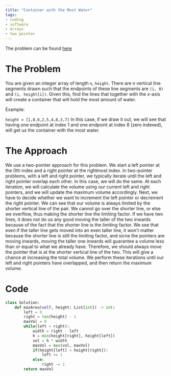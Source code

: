 ```yaml
---
title: "Container with the Most Water"
tags:
- coding
- software
- arrays
- two pointer
---
```


The problem can be found [here](https://leetcode.com/problems/container-with-most-water/)

# The Problem
You are given an integer array of length `n`, `height`. There are n vertical line segments drawn such that the endpoints of these line segments are `(i, 0)` and `(i, height[i])`. Given this, find the lines that together with the x-axis will create a container that will hold the most amount of water.

Example:

```height = [1,8,6,2,5,4,8,3,7]```
In this case, if we draw it out, we will see that having one endpoint at index 1 and one endpoint at index 8 (zero indexed), will get us the container with the most water.

# The Approach
We use a two-pointer approach for this problem. We start a left pointer at the 0th index and a right pointer at the rightmost index. In two-pointer problems, with a left and right pointer, we typically iterate until the left and right pointer overlap each other. In this case, we will do the same. At each iteration, we will calculate the volume using our current left and right pointers, and we will update the maximum volume accordingly. Next, we have to decide whether we want to increment the left pointer or decrement the right pointer. We can see that our volume is always limited by the shorter vertical line of the pair. We cannot go over the shorter line, or else we overflow, thus making the shorter line the limiting factor. If we have two lines, it does not do us any good moving the taller of the two inwards because of the fact that the shorter line is the limiting factor. We see that even if the taller line  gets moved into an even taller line, it won't matter because the shorter line is still the limiting factor, and sicne the pointers are moving inwards, moving the taller one inwards will guarantee a volume less than or equal to what we already have. Therefore, we should always move the pointer that is at the shorter vertical line of the two. This will give a chance at increasing the total volume. We perform these iterations until our left and right pointers have overlapped, and then return the maximum volume.

# Code
```py
class Solution:
    def maxArea(self, height: List[int]) -> int:
        left = 0
        right = len(height) - 1
        maxVol = 0
        while(left < right):
            width = right - left
            h = min(height[right], height[left])
            vol = h * width
            maxVol = max(vol, maxVol)
            if(height[left] < height[right]):
                left += 1
            else:
                right -= 1
        return maxVol
```
